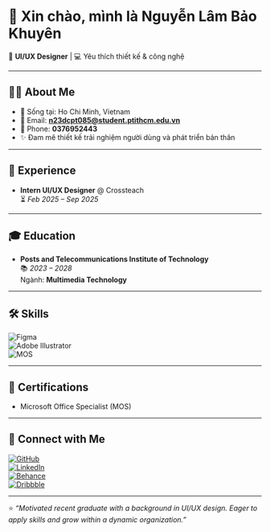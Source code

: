 # 👋 Xin chào, mình là Nguyễn Lâm Bảo Khuyên  

🎨 **UI/UX Designer** | 💻 Yêu thích thiết kế & công nghệ  

---

## 🧑‍💻 About Me
- 📍 Sống tại: Ho Chi Minh, Vietnam  
- 📧 Email: **n23dcpt085@student.ptithcm.edu.vn**  
- 📱 Phone: **0376952443**  
- ✨ Đam mê thiết kế trải nghiệm người dùng và phát triển bản thân  

---

## 💼 Experience
- **Intern UI/UX Designer** @ Crossteach  
  ⏳ *Feb 2025 – Sep 2025*  

---

## 🎓 Education
- **Posts and Telecommunications Institute of Technology**  
  📚 *2023 – 2028*  
  Ngành: **Multimedia Technology**  

---

## 🛠️ Skills
![Figma](https://img.shields.io/badge/-Figma-05122A?style=flat&logo=figma)  
![Adobe Illustrator](https://img.shields.io/badge/-Illustrator-05122A?style=flat&logo=adobe-illustrator)  
![MOS](https://img.shields.io/badge/-MOS-05122A?style=flat)  

---

## 📜 Certifications
- Microsoft Office Specialist (MOS)  

---

## 🔗 Connect with Me
[![GitHub](https://img.shields.io/badge/GitHub-100000?style=flat&logo=github&logoColor=white)](https://github.com/n23dcpt085-cyber)  
[![LinkedIn](https://img.shields.io/badge/LinkedIn-0A66C2?style=flat&logo=linkedin&logoColor=white)](#)  
[![Behance](https://img.shields.io/badge/Behance-1769ff?style=flat&logo=behance&logoColor=white)](#)  
[![Dribbble](https://img.shields.io/badge/Dribbble-EA4C89?style=flat&logo=dribbble&logoColor=white)](#)  

---

⭐️ *“Motivated recent graduate with a background in UI/UX design. Eager to apply skills and grow within a dynamic organization.”*  
